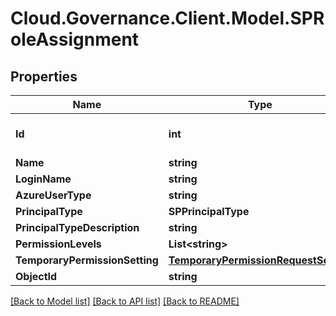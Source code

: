 # Cloud.Governance.Client.Model.SPRoleAssignment
## Properties

Name | Type | Description | Notes
------------ | ------------- | ------------- | -------------
**Id** | **int** |  | [optional] [default to 0]
**Name** | **string** |  | [optional] 
**LoginName** | **string** |  | [optional] 
**AzureUserType** | **string** |  | [optional] 
**PrincipalType** | **SPPrincipalType** |  | [optional] 
**PrincipalTypeDescription** | **string** |  | [optional] 
**PermissionLevels** | **List&lt;string&gt;** |  | [optional] 
**TemporaryPermissionSetting** | [**TemporaryPermissionRequestSetting**](TemporaryPermissionRequestSetting.md) |  | [optional] 
**ObjectId** | **string** |  | [optional] 

[[Back to Model list]](../README.md#documentation-for-models) [[Back to API list]](../README.md#documentation-for-api-endpoints) [[Back to README]](../README.md)

